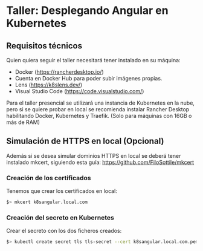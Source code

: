 # Taller: Desplegando Angular en Kubernetes

## Requisitos técnicos

Quien quiera seguir el taller necesitará tener instalado en su máquina:

* Docker (<https://rancherdesktop.io/>)
* Cuenta en Docker Hub para poder subir imágenes propias.
* Lens (<https://k8slens.dev/>)
* Visual Studio Code (<https://code.visualstudio.com/>)

Para el taller presencial se utilizará una instancia de Kubernetes en la nube, pero si se quiere probar en local se recomienda instalar Rancher Desktop habilitando Docker, Kubernetes y Traefik. (Solo para máquinas con 16GB o más de RAM)

## Simulación de HTTPS en local (Opcional)

Además si se desea simular dominios HTTPS en local se deberá tener instalado mkcert, siguiendo esta guía: <https://github.com/FiloSottile/mkcert>

### Creación de los certificados

Tenemos que crear los certificados en local:

```sh
$> mkcert k8sangular.local.com
```

### Creación del secreto en Kubernetes

Crear el secreto con los dos ficheros creados:

```sh
$> kubectl create secret tls tls-secret --cert k8sangular.local.com.pem --key k8sangular.local.com-key.pem -n raguilera82
```
